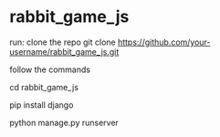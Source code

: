 # rabbit_game_js
run:
clone the repo
git clone https://github.com/your-username/rabbit_game_js.git

follow the commands

cd rabbit_game_js

pip install django


python manage.py runserver


